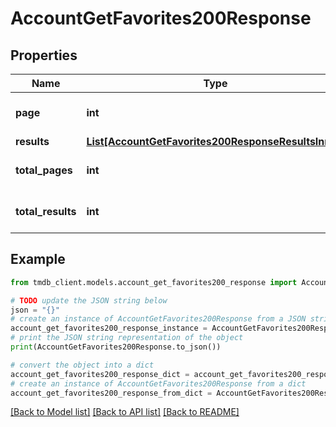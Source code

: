 # AccountGetFavorites200Response


## Properties

Name | Type | Description | Notes
------------ | ------------- | ------------- | -------------
**page** | **int** |  | [optional] [default to 0]
**results** | [**List[AccountGetFavorites200ResponseResultsInner]**](AccountGetFavorites200ResponseResultsInner.md) |  | [optional] 
**total_pages** | **int** |  | [optional] [default to 0]
**total_results** | **int** |  | [optional] [default to 0]

## Example

```python
from tmdb_client.models.account_get_favorites200_response import AccountGetFavorites200Response

# TODO update the JSON string below
json = "{}"
# create an instance of AccountGetFavorites200Response from a JSON string
account_get_favorites200_response_instance = AccountGetFavorites200Response.from_json(json)
# print the JSON string representation of the object
print(AccountGetFavorites200Response.to_json())

# convert the object into a dict
account_get_favorites200_response_dict = account_get_favorites200_response_instance.to_dict()
# create an instance of AccountGetFavorites200Response from a dict
account_get_favorites200_response_from_dict = AccountGetFavorites200Response.from_dict(account_get_favorites200_response_dict)
```
[[Back to Model list]](../README.md#documentation-for-models) [[Back to API list]](../README.md#documentation-for-api-endpoints) [[Back to README]](../README.md)


